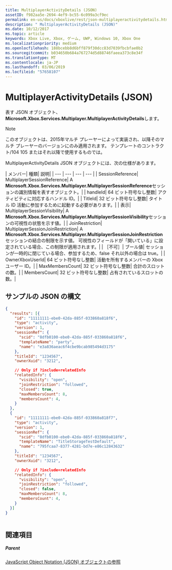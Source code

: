 ```yaml
---
title: MultiplayerActivityDetails (JSON)
assetID: f982aa5e-2694-4ef9-bc55-6c099a3cf9ec
permalink: en-us/docs/xboxlive/rest/json-multiplayeractivitydetails.html
description: " MultiplayerActivityDetails (JSON)"
ms.date: 10/12/2017
ms.topic: article
keywords: Xbox Live, Xbox, ゲーム, UWP, Windows 10, Xbox One
ms.localizationpriority: medium
ms.openlocfilehash: 188bcebb8d6bff879f30dcc83d7039fbcbfae0b2
ms.sourcegitcommit: b034650b684a767274d5d88746faeea373c8e34f
ms.translationtype: MT
ms.contentlocale: ja-JP
ms.lasthandoff: 03/06/2019
ms.locfileid: "57658107"
---
```

# <a name="multiplayeractivitydetails-json"></a>MultiplayerActivityDetails (JSON)
表す JSON オブジェクト、 **Microsoft.Xbox.Services.Multiplayer.MultiplayerActivityDetails**します。 

> [!NOTE] 
> このオブジェクトは、2015年マルチ プレーヤーによって実装され、以降そのマルチ プレーヤーのバージョンにのみ適用されます。 テンプレートのコントラクト/104 105 またはそれ以降で使用するものでは。  

 
<a id="ID4ES"></a>

  
 
MultiplayerActivityDetails JSON オブジェクトには、次の仕様があります。
 
| メンバー| 種類| 説明| 
| --- | --- | --- | --- | 
| SessionReference| MultiplayerSessionReference| A <b>Microsoft.Xbox.Services.Multiplayer.MultiplayerSessionReference</b>セッションの識別情報を表すオブジェクト。| 
| handleId| 64 ビット符号なし整数| アクティビティに対応するハンドル ID。| 
| TitleId| 32 ビット符号なし整数| タイトル ID 活動に参加するために起動する必要があります。| 
| 表示| MultiplayerSessionVisibility| A <b>Microsoft.Xbox.Services.Multiplayer.MultiplayerSessionVisibility</b>セッションの可視性の状態を示す値。| 
| JoinRestriction| MultiplayerSessionJoinRestriction| A <b>Microsoft.Xbox.Services.Multiplayer.MultiplayerSessionJoinRestriction</b>セッションの結合の制限を示す値。 可視性のフィールドが「開いている」に設定されている場合、この制限が適用されます。| 
| ［不可］| ブール値| セッションが一時的に閉じている場合、参加するため、false それ以外の場合は true。| 
| OwnerXboxUserId| 64 ビット符号なし整数| 活動を所有するメンバーの Xbox ユーザー ID。| 
| MaxMembersCount| 32 ビット符号なし整数| 合計のスロットの数。| 
| MembersCount| 32 ビット符号なし整数| 占有されているスロットの数。| 
  
<a id="ID4E3D"></a>

 
## <a name="sample-json-syntax"></a>サンプルの JSON の構文
 

```json
{
  "results": [{
    "id": "11111111-ebe0-42da-885f-033860a818f6",
    "type": "activity",
    "version": 1,
    "sessionRef": {
      "scid": "8dfb0100-ebe0-42da-885f-033860a818f6",
      "templateName": "party",
      "name": "e3a836aeac6f4cbe9bcab985494d3175"
    },
    "titleId": "1234567",
    "ownerXuid": "3212",

    // Only if ?include=relatedInfo
    "relatedInfo": {
      "visibility": "open",
      "joinRestriction": "followed",
      "closed": true,
      "maxMembersCount": 8,
      "membersCount": 4,
    }
  },
  {
    "id": "11111111-ebe0-42da-885f-033860a818f7",
    "type": "activity",
    "version": 1,
    "sessionRef": {
      "scid": "8dfb0100-ebe0-42da-885f-033860a818f6",
      "templateName": "TitleStorageTestDefault",
      "name": "795fcaa7-8377-4281-bd7e-e86c12843632"
    },
    "titleId": "1234567",
    "ownerXuid": "3212",

    // Only if ?include=relatedInfo
    "relatedInfo": {
      "visibility": "open",
      "joinRestriction": "followed",
      "closed": false,
      "maxMembersCount": 8,
      "membersCount": 4,
    }
  }]
}
    
```

  
<a id="ID4EFE"></a>

 
## <a name="see-also"></a>関連項目
 
<a id="ID4EHE"></a>

 
##### <a name="parent"></a>Parent 

[JavaScript Object Notation (JSON) オブジェクトの参照](atoc-xboxlivews-reference-json.md)

   